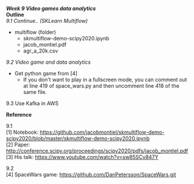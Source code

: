 ***Week 9 Video games data analytics***</br>
**Outline** </br>
*9.1 Continue.. (SKLearn Multiflow)*
+ multiflow (folder)
    - skmultiflow-demo-scipy2020.ipynb
    - jacob_montiel.pdf
    - agr_a_20k.csv

*9.2 Video game and data analytics*
+ Get python game from [4]
    - If you don't want to play in a fullscreen mode, you can comment out at line 419 of space_wars.py and then uncomment line 418 of the same file.

9.3 Use Kafka in AWS


**Reference**

9.1 </br>
[1] Notebook: https://github.com/jacobmontiel/skmultiflow-demo-scipy2020/blob/master/skmultiflow-demo-scipy2020.ipynb </br>
[2] Paper: http://conference.scipy.org/proceedings/scipy2020/pdfs/jacob_montiel.pdf </br>
[3] His talk: https://www.youtube.com/watch?v=sw85SCv847Y </br>

9.2 </br>
[4] SpaceWars game: https://github.com/DanPetersson/SpaceWars.git </br>


